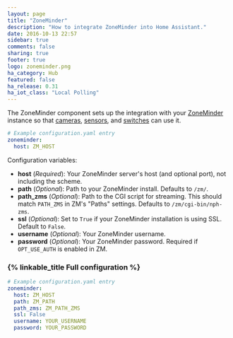 ```yaml
---
layout: page
title: "ZoneMinder"
description: "How to integrate ZoneMinder into Home Assistant."
date: 2016-10-13 22:57
sidebar: true
comments: false
sharing: true
footer: true
logo: zoneminder.png
ha_category: Hub
featured: false
ha_release: 0.31
ha_iot_class: "Local Polling"
---
```


The ZoneMinder component sets up the integration with your [ZoneMinder](https://www.zoneminder.com) instance so that [cameras](/components/camera.zoneminder/), [sensors](/components/sensor.zoneminder/), and [switches](/components/switch.zoneminder) can use it.

```yaml
# Example configuration.yaml entry
zoneminder:
  host: ZM_HOST
```

Configuration variables:
- **host** (*Required*): Your ZoneMinder server's host (and optional port), not including the scheme.
- **path** (*Optional*): Path to your ZoneMinder install. Defaults to `/zm/`.
- **path_zms** (*Optional*): Path to the CGI script for streaming. This should match `PATH_ZMS` in ZM's "Paths" settings. Defaults to `/zm/cgi-bin/nph-zms`.
- **ssl** (*Optional*): Set to `True` if your ZoneMinder installation is using SSL. Default to `False`.
- **username** (*Optional*): Your ZoneMinder username.
- **password** (*Optional*): Your ZoneMinder password. Required if `OPT_USE_AUTH` is enabled in ZM.

### {% linkable_title Full configuration %}

```yaml
# Example configuration.yaml entry
zoneminder:
  host: ZM_HOST
  path: ZM_PATH
  path_zms: ZM_PATH_ZMS
  ssl: False
  username: YOUR_USERNAME
  password: YOUR_PASSWORD
```
